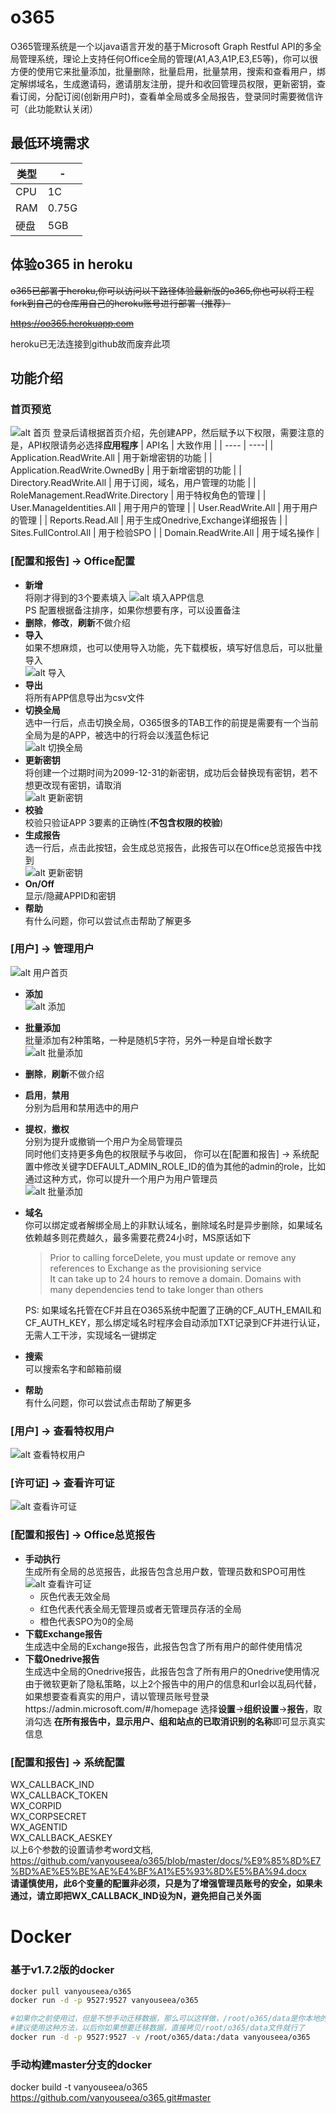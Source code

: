 # o365
O365管理系统是一个以java语言开发的基于Microsoft Graph Restful API的多全局管理系统，理论上支持任何Office全局的管理(A1,A3,A1P,E3,E5等)，你可以很方便的使用它来批量添加，批量删除，批量启用，批量禁用，搜索和查看用户，绑定解绑域名，生成邀请码，邀请朋友注册，提升和收回管理员权限，更新密钥，查看订阅，分配订阅(创新用户时)，查看单全局或多全局报告，登录同时需要微信许可（此功能默认关闭）

## 最低环境需求
| 类型 | - |
| ---- | ----|
| CPU | 1C |
| RAM | 0.75G |
| 硬盘 | 5GB |

## 体验o365 in heroku  
~~o365已部署于heroku,你可以访问以下路径体验最新版的o365,你也可以将工程fork到自己的仓库用自己的heroku账号进行部署（推荐）~~  

~~https://oo365.herokuapp.com~~  
  
heroku已无法连接到github故而废弃此项    
  

## 功能介绍
### 首页预览  
  ![alt 首页](https://github.com/vanyouseea/o365/blob/master/pic/001.PNG)
  登录后请根据首页介绍，先创建APP，然后赋予以下权限，需要注意的是，API权限请务必选择**应用程序**
  | API名 | 大致作用 |
  | ---- | ----|
  | Application.ReadWrite.All | 用于新增密钥的功能 |
  | Application.ReadWrite.OwnedBy | 用于新增密钥的功能 |
  | Directory.ReadWrite.All | 用于订阅，域名，用户管理的功能 |
  | RoleManagement.ReadWrite.Directory | 用于特权角色的管理 |
  | User.ManageIdentities.All | 用于用户的管理 |
  | User.ReadWrite.All | 用于用户的管理 |
  | Reports.Read.All | 用于生成Onedrive,Exchange详细报告 |
  | Sites.FullControl.All | 用于检验SPO |
  | Domain.ReadWrite.All | 用于域名操作 |

### [配置和报告] -> Office配置  
  - **新增**  
    将刚才得到的3个要素填入
    ![alt 填入APP信息](https://github.com/vanyouseea/o365/blob/master/pic/002.PNG)  
    PS 配置根据备注排序，如果你想要有序，可以设置备注  
  - **删除**，**修改**，**刷新**不做介绍  
  - **导入**  
    如果不想麻烦，也可以使用导入功能，先下载模板，填写好信息后，可以批量导入  
    ![alt 导入](https://github.com/vanyouseea/o365/blob/master/pic/003.PNG)  
  - **导出**  
    将所有APP信息导出为csv文件  
  - **切换全局**  
    选中一行后，点击切换全局，O365很多的TAB工作的前提是需要有一个当前全局为是的APP，被选中的行将会以浅蓝色标记  
    ![alt 切换全局](https://github.com/vanyouseea/o365/blob/master/pic/004.PNG)  
  - **更新密钥**  
    将创建一个过期时间为2099-12-31的新密钥，成功后会替换现有密钥，若不想更改现有密钥，请取消  
    ![alt 更新密钥](https://github.com/vanyouseea/o365/blob/master/pic/005.PNG)  
  - **校验**  
    校验只验证APP 3要素的正确性(**不包含权限的校验**)
  - **生成报告**  
    选一行后，点击此按钮，会生成总览报告，此报告可以在Office总览报告中找到  
    ![alt 更新密钥](https://github.com/vanyouseea/o365/blob/master/pic/006.PNG)  
  - **On/Off**  
    显示/隐藏APPID和密钥  
  - **帮助**  
    有什么问题，你可以尝试点击帮助了解更多  
  
### [用户] -> 管理用户  
  ![alt 用户首页](https://github.com/vanyouseea/o365/blob/master/pic/007.PNG)  
  - **添加**  
    ![alt 添加](https://github.com/vanyouseea/o365/blob/master/pic/007.5.PNG)  
  - **批量添加**  
    批量添加有2种策略，一种是随机5字符，另外一种是自增长数字  
    ![alt 批量添加](https://github.com/vanyouseea/o365/blob/master/pic/008.PNG)  
  - **删除**，**刷新**不做介绍  
  - **启用**，**禁用**  
    分别为启用和禁用选中的用户  
  - **提权**，**撤权**  
    分别为提升或撤销一个用户为全局管理员  
    同时他们支持更多角色的权限赋予与收回， 你可以在[配置和报告] -> 系统配置中修改关键字DEFAULT_ADMIN_ROLE_ID的值为其他的admin的role，比如通过这种方式，你可以提升一个用户为用户管理员  
    ![alt 批量添加](https://github.com/vanyouseea/o365/blob/master/pic/009.PNG)  
  - **域名**  
    你可以绑定或者解绑全局上的非默认域名，删除域名时是异步删除，如果域名依赖越多则花费越久，最多需要花费24小时，MS原话如下  
    > Prior to calling forceDelete, you must update or remove any references to Exchange as the provisioning service  
    > It can take up to 24 hours to remove a domain. Domains with many dependencies tend to take longer than others  
    
    PS: 如果域名托管在CF并且在O365系统中配置了正确的CF_AUTH_EMAIL和CF_AUTH_KEY，那么绑定域名时程序会自动添加TXT记录到CF并进行认证，无需人工干涉，实现域名一键绑定  
  - **搜索**  
    可以搜索名字和邮箱前缀  
  - **帮助**  
    有什么问题，你可以尝试点击帮助了解更多  
  
### [用户] -> 查看特权用户  
  ![alt 查看特权用户](https://github.com/vanyouseea/o365/blob/master/pic/010.PNG)  
### [许可证] -> 查看许可证  
  ![alt 查看许可证](https://github.com/vanyouseea/o365/blob/master/pic/011.PNG)  
### [配置和报告] -> Office总览报告  
  - **手动执行**  
    生成所有全局的总览报告，此报告包含总用户数，管理员数和SPO可用性  
    ![alt 查看许可证](https://github.com/vanyouseea/o365/blob/master/pic/012.PNG)  
    + 灰色代表无效全局  
    + 红色代表代表全局无管理员或者无管理员存活的全局  
    + 橙色代表SPO为0的全局  
  - **下载Exchange报告**  
    生成选中全局的Exchange报告，此报告包含了所有用户的邮件使用情况   
  - **下载Onedrive报告**  
    生成选中全局的Onedrive报告，此报告包含了所有用户的Onedrive使用情况  
    由于微软更新了隐私策略，以上2个报告中的用户的信息和url会以乱码代替，如果想要查看真实的用户，请以管理员账号登录https://admin.microsoft.com/#/homepage
    选择**设置**->**组织设置**->**报告**，取消勾选 **在所有报告中，显示用户、组和站点的已取消识别的名称**即可显示真实信息  
 
  
### [配置和报告] -> 系统配置  
  WX_CALLBACK_IND  
  WX_CALLBACK_TOKEN  
  WX_CORPID  
  WX_CORPSECRET  
  WX_AGENTID  
  WX_CALLBACK_AESKEY  
  以上6个参数的设置请参考word文档, https://github.com/vanyouseea/o365/blob/master/docs/%E9%85%8D%E7%BD%AE%E5%BE%AE%E4%BF%A1%E5%93%8D%E5%BA%94.docx  
  **请谨慎使用，此6个变量的配置非必须，只是为了增强管理员账号的安全，如果未通过，请立即把WX_CALLBACK_IND设为N，避免把自己关外面**

# Docker 
### 基于v1.7.2版的docker
```bash
docker pull vanyouseea/o365
docker run -d -p 9527:9527 vanyouseea/o365

#如果你之前使用过，但是不想手动迁移数据，那么可以这样做，/root/o365/data是你本地的文件夹
#建议使用这种方法，以后你如果想要迁移数据，直接拷贝/root/o365/data文件就行了
docker run -d -p 9527:9527 -v /root/o365/data:/data vanyouseea/o365
```
### 手动构建master分支的docker  
docker build -t vanyouseea/o365 https://github.com/vanyouseea/o365.git#master  
